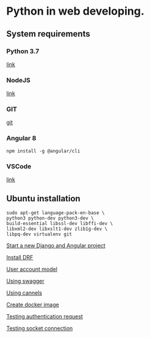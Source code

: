 # Python in web developing.

## System requirements

### Python 3.7

[link](https://www.python.org/downloads/release/python-377/)

### NodeJS

[link](https://nodejs.org/uk/)

### GIT

[git](https://git-scm.com/)

### Angular 8

    npm install -g @angular/cli

### VSCode

[link](https://code.visualstudio.com/)


## Ubuntu installation

    sudo apt-get language-pack-en-base \
    python3 python-dev python3-dev \
    build-essential libssl-dev libffi-dev \
    libxml2-dev libxslt1-dev zlib1g-dev \
    libpq-dev virtualenv git


[Start a new Django and Angular project](start.md)

[Install DRF](drf-install.md)

[User account model](user-model-api.md)

[Using swagger](swagger.md)

[Using cannels](channels.md)

[Create docker image](docker.md)

[Testing authentication request](test-auth.md)


[Testing socket connection](test-sock.md)
